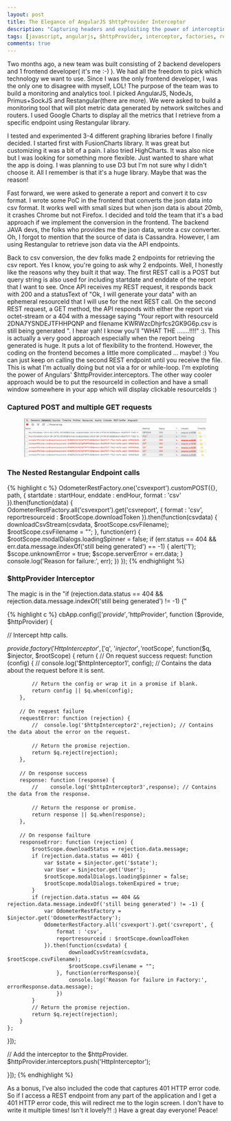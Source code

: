 ```yaml
---
layout: post
title: The Elegance of AngularJS $httpProvider Interceptor
description: "Capturing headers and exploiting the power of intercepting http's request and response!!! July 21"
tags: [javascript, angularjs, $httpProvider, interceptor, factories, restangular]
comments: true
---
```


Two months ago, a new team was built consisting of 2 backend developers and 1 frontend developer( it's me :-) ). We had all the freedom to pick which technology we want to use. Since I was the only frontend developer, I was the only one to disagree with myself, LOL! The purpose of the team was to build a monitoring and analytics tool.
I picked AngularJS, NodeJs, Primus+SockJS and Restangular(there are more). We were asked to build a monitoring tool that will plot metric data generated by network switches and routers. I used Google Charts to display all the metrics that I retrieve from a specific endpoint using Restangular library.

I tested and experimented 3-4 different graphing libraries before I finally decided. I started first with FusionCharts library. It was great but customizing it was a bit of a pain. I also tried HighCharts. It was also nice but I was looking for something more flexible. Just wanted to share what the app is doing. I was planning to use D3 but I'm not sure why I didn't choose it. All I remember is that it's a huge library. Maybe that was the reason!

Fast forward, we were asked to generate a report and convert it to csv format. I wrote some PoC in the frontend that converts the json data into csv format. It works well with small sizes but when json data is about 20mb, it crashes Chrome but not Firefox. I decided and told the team that it's a bad approach if we implement
the conversion in the frontend. The backend JAVA devs, the folks who provides me the json data, wrote a csv converter. Oh, I forgot to mention that the source of data is Cassandra. However, I am using Restangular to retrieve json data via the API endpoints.

Back to csv conversion, the dev folks made 2 endpoints for retrieving the csv report. Yes I know, you're going to ask why 2 endpoints.
Well, I honestly like the reasons why they built it that way. The first REST call is a POST but query string is also used for including startdate and enddate of the report that I want to see. Once API receives my REST request, it responds back with 200 and a statusText of "Ok, I will generate your data" with an ephemeral resourceId that I will use for the next REST call. On the second REST request, a GET method, the API responds with either the report via octet-stream or a 404 with a message saying
"Your report with resourceId 2DNA7YSNDEJTFHHPQNP and filename KWRWzcDhjrfcs2GK9G6p.csv is still being generated ". I hear yah! I know you'll "WHAT THE .......!!!!" :). This is actually a very good approach especially when the report being generated is huge. It puts a lot of flexibility to the frontend. However, the coding on the frontend becomes a little more complicated ... maybe! :) You can just keep on calling the second REST endpoint until you
receive the file. This is what I'm actually doing but not via a for or while-loop. I'm exploting the power of Angulars' $httpProvider.interceptors. The other way cooler approach would be to put the resourceId in collection and have a small window somewhere in your app which will display clickable resourceIds :)


### Captured POST and multiple GET requests
<figure>
    <a href="/images/restrequest.png"><img src="/images/restrequest.png"></a>
</figure>

### The Nested Restangular Endpoint calls

{% highlight c %}
OdometerRestFactory.one('csvexport').customPOST({}, path, { startdate : startHour, enddate : endHour, format : 'csv' }).then(function(data) {
    OdometerRestFactory.all('csvexport').get('csvreport', {
        format : 'csv',
        reportresourceid : $rootScope.downloadToken
    }).then(function(csvdata) {
            downloadCsvStream(csvdata, $rootScope.csvFilename);
            $rootScope.csvFilename = "";
    }, function(err) {
            $rootScope.modalDialogs.loadingSpinner = false;
            if (err.status == 404 && err.data.message.indexOf('still being generated') == -1) {
                alert('1');
                $scope.unknownError = true;
                $scope.serverError = err.data;
            }
            console.log('Reason for failure:', err);
        })
});
{% endhighlight %}


### $httpProvider Interceptor

The magic is in the "if (rejection.data.status == 404 && rejection.data.message.indexOf('still being generated') != -1) {"

{% highlight c %}
cbApp.config(['$provide', '$httpProvider', function ($provide, $httpProvider) {

// Intercept http calls.

$provide.factory('HttpInterceptor', ['$q', '$injector', '$rootScope', function($q, $injector, $rootScope) {
    return {
        // On request success
        request: function (config) {
            //  console.log('$httpInterceptor1', config); // Contains the data about the request before it is sent.

            // Return the config or wrap it in a promise if blank.
            return config || $q.when(config);
        },

        // On request failure
        requestError: function (rejection) {
            //  console.log('$httpInterceptor2',rejection); // Contains the data about the error on the request.

            // Return the promise rejection.
            return $q.reject(rejection);
        },

        // On response success
        response: function (response) {
            //    console.log('$httpInterceptor3',response); // Contains the data from the response.

            // Return the response or promise.
            return response || $q.when(response);
        },

        // On response failture
        responseError: function (rejection) {
            $rootScope.downloadStatus = rejection.data.message;
            if (rejection.data.status == 401) {
                var $state = $injector.get('$state');
                var User = $injector.get('User');
                $rootScope.modalDialogs.loadingSpinner = false;
                $rootScope.modalDialogs.tokenExpired = true;
            }
            if (rejection.data.status == 404 && rejection.data.message.indexOf('still being generated') != -1) {
                var OdometerRestFactory = $injector.get('OdometerRestFactory');
                OdometerRestFactory.all('csvexport').get('csvreport', {
                    format : 'csv',
                    reportresourceid : $rootScope.downloadToken
                }).then(function(csvdata) {
                        downloadCsvStream(csvdata, $rootScope.csvFilename);
                        $rootScope.csvFilename = "";
                    }, function(errorResponse){
                        console.log('Reason for failure in Factory:', errorResponse.data.message);
                    })
            }
            // Return the promise rejection.
            return $q.reject(rejection);
        }
    };
}]);

// Add the interceptor to the $httpProvider.
$httpProvider.interceptors.push('HttpInterceptor');

}]);
{% endhighlight %}

As a bonus, I've also included the code that captures 401 HTTP error code. So if I access a REST endpoint from any part of the application and I get a 401 HTTP error code, this will redirect me to the login screen. I don't have to write it multiple times! Isn't it lovely?! :) Have a great day everyone! Peace!

